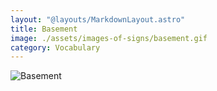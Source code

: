 ```yaml
---
layout: "@layouts/MarkdownLayout.astro"
title: Basement
image: ./assets/images-of-signs/basement.gif
category: Vocabulary
---
```


![Basement](@signs/basement.gif)

